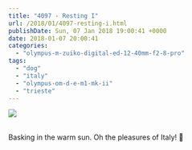 ```yaml
---
title: "4097 - Resting I"
url: /2018/01/4097-resting-i.html
publishDate: Sun, 07 Jan 2018 19:00:41 +0000
date: 2018-01-07 20:00:41
categories: 
  - "olympus-m-zuiko-digital-ed-12-40mm-f2-8-pro"
tags: 
  - "dog"
  - "italy"
  - "olympus-om-d-e-m1-mk-ii"
  - "trieste"
---
```

<div class="container">
<div class="center"><a target="_blank" href="https://d25zfm9zpd7gm5.cloudfront.net/1200x1200/2017/20170526_153643_lr.jpg"><img class="webfeedsFeaturedVisual" src="https://d25zfm9zpd7gm5.cloudfront.net/0600x0600/2017/20170526_153643_lr.jpg" /></a></div>
</div>
<br />

Basking in the warm sun. Oh the pleasures of Italy! 🙂
